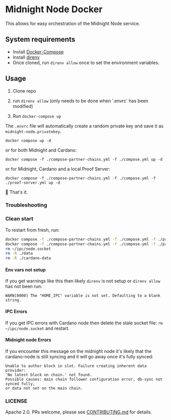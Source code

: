 # Midnight Node Docker

This allows for easy orchestration of the Midnight Node service.

## System requirements

- Install [Docker-Compose](https://docs.docker.com/compose/install/)
- Install [direnv](https://direnv.net/docs/installation.html)
- Once cloned, run `direnv allow` once to set the environment variables.

## Usage

1. Clone repo

2. run `direnv allow` (only needs to be done when '.envrc` has been modified)

3. Run `docker-compose up`

The `.envrc` file will automatically create a random private key and save it as `midnight-node.privatekey`.

```shell
docker compose up -d
```

or for both Midnight and Cardano:

```shell
docker compose -f ./compose-partner-chains.yml -f ./compose.yml up -d
```

or for Midnight, Cardano and a local Proof Server:

```shell
docker compose -f ./compose-partner-chains.yml -f ./compose.yml -f ./proof-server.yml up -d
```

🚀 That's it.

### Troubleshooting

### Clean start

To restart from fresh, run:

```sh
docker compose -f ./compose-partner-chains.yml -f ./compose.yml -f ./proof-server.yml down -v
docker compose -f ./compose-partner-chains.yml -f ./compose.yml -f ./proof-server.yml kill
rm ~/ipc/node.socket
rm -R ./data
rm -R ./cardano-data
```

#### Env vars not setup

If you get warnings like this then likely `direnv` is not setup or `direnv allow` has not been run:
```
WARN[0000] The "HOME_IPC" variable is not set. Defaulting to a blank string.
```

#### IPC Errors

If you get IPC errors with Cardano node then delete the stale
socket file: `rm ~/ipc/node.socket` and restart.

#### Midnight node Errors

If you encounter this message on the midnight node it's likely that the
cardano-node is still syncing and it will go away once it's fully synced:

```
Unable to author block in slot. Failure creating inherent data provider:
'No latest block on chain.' not found.
Possible causes: main chain follower configuration error, db-sync not synced fully,
or data not set on the main chain.
```

### LICENSE

Apache 2.0. PRs welcome, please see [CONTRIBUTING.md](CONTRIBUTING.md) for details.
